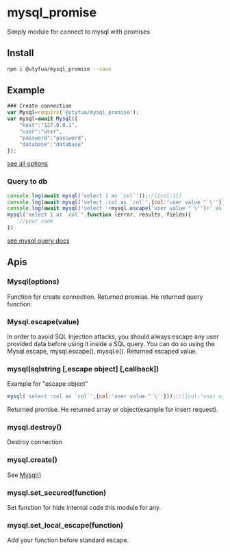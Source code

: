 # mysql_promise
Simply module for connect to mysql with promises

## Install
```sh
npm i @utyfua/mysql_promise --save
```

## Example
```javascript
### Create connection
var Mysql=require('@utyfua/mysql_promise');
var mysql=await Mysql({
    "host":"127.0.0.1",
    "user":"user",
    "password":"password",
    "database":"database"
});
```
[see all options](https://www.npmjs.com/package/mysql#connection-options)
### Query to db
```javascript
console.log(await mysql('select 1 as `col`'));//[{col:1}]
console.log(await mysql('select :col as `col`',{col:'user value "`\''}));//[{col:"user value \"`'"}]
console.log(await mysql('select '+mysql.escape('user value "`\'')+' as `col`'));//[{col:"user value \"`'"}]
mysql('select 1 as `col`',function (error, results, fields){
    //your code
})
```
[see mysql query docs](https://www.npmjs.com/package/mysql#performing-queries)

## Apis
### Mysql(options)
Function for create connection.
Returned promise. He returned query function.
### Mysql.escape(value)
In order to avoid SQL Injection attacks, you should always escape any user provided data before using it inside a SQL query. You can do so using the Mysql.escape, mysql.escape(), mysql.e().
Returned escaped value.
### mysql(sqlstring [,escape object] [,callback])
Example for "escape object"
```javascript
mysql('select :col as `col`',{col:'user value "`\''}));//[{col:"user value \"`'"}]
```
Returned promise. He returned array or object(example for insert request).
### mysql.destroy()
Destroy connection
### mysql.create()
See [Mysql()](#mysqloptions)
### mysql.set_secured(function)
Set function for hide internal code this module for any.
### mysql.set_local_escape(function)
Add your function before standard escape.